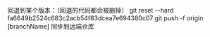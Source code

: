 回退到某个版本：（回退的代码都会被删掉）
git reset --hard fa6649b2524c683c2acb54f83dcea7e694380c07
git push -f origin [branchName] 同步到远端仓库

